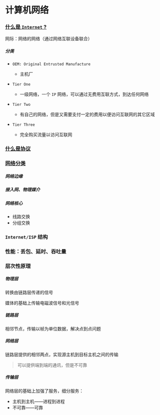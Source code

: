 # 计算机网络

### [什么是 `Internet` ?](Network/Internet.md)

网际：网络的网络（通过网络互联设备联合） 

##### 分类

- `OEM: Original Entrusted Manufacture`
  - 主机厂
- `Tier One`
  - 一级网络，一个 `IP` 网络，可以通过无费用互联方式，到达任何网络
- `Tier Two`
  - 有自己的网络，但是又需要支付一定的费用以便访问互联网的其它区域

- `Tier Three`
  - 完全购买流量以访问互联网

### [什么是协议](Network/CommunicationsProtocol.md)

### [网络分类](Network/NetworkStructure.md)

##### 网络边缘

##### 接入网、物理媒介

##### 网络核心

- 线路交换
- 分组交换



### `Internet/ISP` 结构



### 性能：丢包、延时、吞吐量



### 层次性原理

##### 物理层

转换由链路层传递的信号

媒体的基础上传输电磁波信号和光信号



##### 链路层

相邻节点，传输以帧为单位数据，解决点到点问题



##### 网络层

链路层提供的相邻两点，实现源主机到目标主机之间的传输

> 可以提供端到端的通讯，但是不可靠



##### 传输层

网络层的基础上加强了服务，细分服务：

- 主机到主机——进程到进程
- 不可靠——可靠